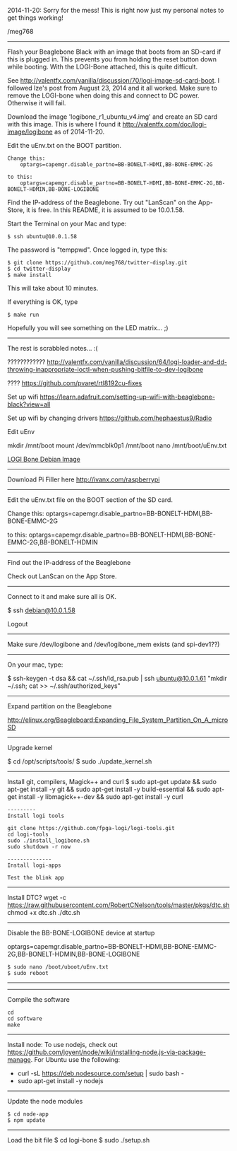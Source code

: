 2014-11-20: Sorry for the mess! This is right now just my personal notes to get things working!

/meg768


----------------------------------------------------------------------------



Flash your Beaglebone Black with an image that boots from an SD-card if this is plugged in. This prevents
you from holding the reset button down while booting. With the LOGI-Bone attached, this is quite difficult.

See http://valentfx.com/vanilla/discussion/70/logi-image-sd-card-boot. I followed Ize's post
from August 23, 2014 and it all worked.	Make sure to remove the LOGI-bone when doing this and connect
to DC power. Otherwise it will fail.

Download the image 'logibone_r1_ubuntu_v4.img' and create an SD card with this image. 
This is where I found it http://valentfx.com/doc/logi-image/logibone as of 2014-11-20.

Edit the uEnv.txt on the BOOT partition.

	Change this:
		optargs=capemgr.disable_partno=BB-BONELT-HDMI,BB-BONE-EMMC-2G
	
	to this:
		optargs=capemgr.disable_partno=BB-BONELT-HDMI,BB-BONE-EMMC-2G,BB-BONELT-HDMIN,BB-BONE-LOGIBONE
		

Find the IP-address of the Beaglebone. Try out "LanScan" on the App-Store, it is free. In this README, it is 
assumed to be 10.0.1.58.

Start the Terminal on your Mac and type:

	$ ssh ubuntu@10.0.1.58

The password is "temppwd". Once logged in, type this:

	$ git clone https://github.com/meg768/twitter-display.git
	$ cd twitter-display
	$ make install

This will take about 10 minutes. 

If everything is OK, type

	$ make run
	
Hopefully you will see something on the LED matrix... ;)



--------------------------------------------------------
The rest is scrabbled notes... :(


????????????
http://valentfx.com/vanilla/discussion/64/logi-loader-and-dd-throwing-inappropriate-ioctl-when-pushing-bitfile-to-dev-logibone

????
https://github.com/pvaret/rtl8192cu-fixes


Set up wifi
https://learn.adafruit.com/setting-up-wifi-with-beaglebone-black?view=all

Set up wifi by changing drivers
https://github.com/hephaestus9/Radio

Edit uEnv

mkdir /mnt/boot
mount /dev/mmcblk0p1 /mnt/boot
nano /mnt/boot/uEnv.txt

<a href="http://valentfx.com/doc/logi-image/logibone/llogi-debian-jessie-console-armhf-140813-4G.zip">LOGI Bone Debian Image</a>


-----------
Download Pi Filler here http://ivanx.com/raspberrypi


----
Edit the uEnv.txt file on the BOOT section of the SD card. 

Change this:
	optargs=capemgr.disable_partno=BB-BONELT-HDMI,BB-BONE-EMMC-2G

to this:
	optargs=capemgr.disable_partno=BB-BONELT-HDMI,BB-BONE-EMMC-2G,BB-BONELT-HDMIN

--------
Find out the IP-address of the Beaglebone

Check out LanScan on the App Store.

----------------

Connect to it and make sure all is OK.

$ ssh debian@10.0.1.58

Logout

--------------
Make sure /dev/logibone and /dev/logibone_mem exists (and spi-dev1??)

-------

On your mac, type:

$ ssh-keygen -t dsa && cat ~/.ssh/id_rsa.pub | ssh ubuntu@10.0.1.61 "mkdir ~/.ssh; cat >> ~/.ssh/authorized_keys"

------------------
Expand partition on the Beaglebone

http://elinux.org/Beagleboard:Expanding_File_System_Partition_On_A_microSD

------------
Upgrade kernel

$ cd /opt/scripts/tools/
$ sudo ./update_kernel.sh

-------------

Install git, compilers, Magick++ and curl
$ sudo apt-get update && sudo apt-get install -y git && sudo apt-get install -y build-essential && sudo apt-get install -y libmagick++-dev && sudo apt-get install -y curl



	---------
	Install logi tools
	
	git clone https://github.com/fpga-logi/logi-tools.git
	cd logi-tools
	sudo ./install_logibone.sh
	sudo shutdown -r now
	
	--------------
	Install logi-apps
	
	Test the blink app
	

--------------
Install DTC?
wget -c https://raw.githubusercontent.com/RobertCNelson/tools/master/pkgs/dtc.sh
chmod +x dtc.sh
./dtc.sh

----------------
Disable the BB-BONE-LOGIBONE device at startup

optargs=capemgr.disable_partno=BB-BONELT-HDMI,BB-BONE-EMMC-2G,BB-BONELT-HDMIN,BB-BONE-LOGIBONE

	
	$ sudo nano /boot/uboot/uEnv.txt
	$ sudo reboot
	
-------------------

---------------
Compile the software

	cd
	cd software
	make
	
------------


Install node:
To use nodejs, check out https://github.com/joyent/node/wiki/installing-node.js-via-package-manage. 
For Ubuntu use the following:

  * curl -sL https://deb.nodesource.com/setup | sudo bash -
  * sudo apt-get install -y nodejs


-------
Update the node modules

	$ cd node-app
	$ npm update  

----------
Load the bit file
$ cd logi-bone
$ sudo ./setup.sh
  
  
  

